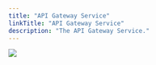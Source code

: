 ```yaml
---
title: "API Gateway Service"
linkTitle: "API Gateway Service"
description: "The API Gateway Service."
---
```


<img src="/images/work-in-progress.jpg">
